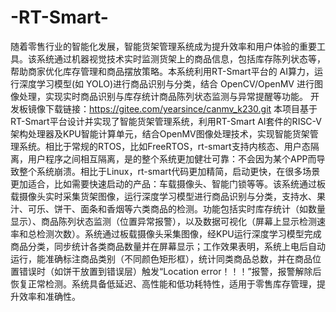 # -RT-Smart-
随着零售行业的智能化发展，智能货架管理系统成为提升效率和用户体验的重要工具。该系统通过机器视觉技术实时监测货架上的商品信息，包括库存陈列状态等，帮助商家优化库存管理和商品摆放策略。本系统利用RT-Smart平台的 AI算力，运行深度学习模型(如 YOLO)进行商品识别与分类，结合 OpenCV/OpenMV 进行图像处理，实现实时商品识别与库存统计商品陈列状态监测与异常提醒等功能。
开发板镜像下载链接：https://gitee.com/yearsince/canmv_k230.git
本项目基于RT-Smart平台设计并实现了智能货架管理系统，利用RT-Smart AI套件的RISC-V架构处理器及KPU智能计算单元，结合OpenMV图像处理技术，实现智能货架管理系统。相比于常规的RTOS，比如FreeRTOS，rt-smart支持内核态、用户态隔离，用户程序之间相互隔离，是的整个系统更加健壮可靠：不会因为某个APP而导致整个系统崩溃。相比于Linux，rt-smart代码更加精简，启动更快，在很多场景更加适合，比如需要快速启动的产品：车载摄像头、智能门锁等等。该系统通过板载摄像头实时采集货架图像，运行深度学习模型进行商品识别与分类，支持水、果汁、可乐、饼干、面条和香烟等六类商品的检测。功能包括实时库存统计（如数量显示）、商品陈列状态监测（位置异常报警），以及数据可视化（屏幕上显示检测速率和总检测次数）。系统通过板载摄像头采集图像，经KPU运行深度学习模型完成商品分类，同步统计各类商品数量并在屏幕显示；工作效果表明，系统上电后自动运行，能准确标注商品类别（不同颜色矩形框），统计同类商品总数，并在商品位置错误时（如饼干放置到错误层）触发“Location error！！！”报警，报警解除后恢复正常检测。系统具备低延迟、高性能和低功耗特性，适用于零售库存管理，提升效率和准确性。
